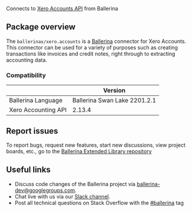 Connects to [Xero Accounts API](https://developer.xero.com/documentation/api/accounting/overview) from Ballerina

## Package overview
The `ballerinax/xero.accounts` is a [Ballerina](https://ballerina.io/) connector for Xero Accounts. This connector can be used for a variety of purposes such as creating transactions like invoices and credit notes, right through to extracting accounting data.

### Compatibility
|                     | Version                   |
|---------------------|---------------------------|
| Ballerina Language  | Ballerina Swan Lake 2201.2.1|
| Xero Accounting API | 2.13.4                    |

## Report issues
To report bugs, request new features, start new discussions, view project boards, etc., go to the [Ballerina Extended Library repository](https://github.com/ballerina-platform/ballerina-extended-library)

## Useful links
- Discuss code changes of the Ballerina project via [ballerina-dev@googlegroups.com](mailto:ballerina-dev@googlegroups.com).
- Chat live with us via our [Slack channel](https://ballerina.io/community/slack/).
- Post all technical questions on Stack Overflow with the [#ballerina](https://stackoverflow.com/questions/tagged/ballerina) tag
